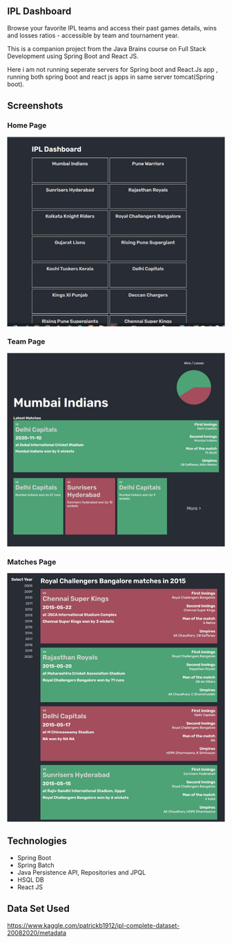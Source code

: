 ## IPL Dashboard

Browse your favorite IPL teams and access their past games details, wins and losses ratios - accessible by team and tournament year.

This is a companion project from the Java Brains course on Full Stack Development using Spring Boot and React JS.

Here i am not running seperate servers for Spring boot and React.Js app , running both spring boot and react js apps in same server tomcat(Spring boot).



## Screenshots

### Home Page

![Team Page Page](/README/home-page.JPG)

### Team Page

![Team Page Page](/README/team-page.jpg)

### Matches Page

![Matches Page](/README/matches-page.jpg)

## Technologies

* Spring Boot
* Spring Batch
* Java Persistence API, Repositories and JPQL
* HSQL DB
* React JS

## Data Set Used
https://www.kaggle.com/patrickb1912/ipl-complete-dataset-20082020/metadata
